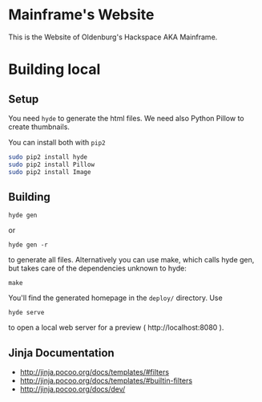 # Mainframe's Website

This is the Website of Oldenburg's Hackspace AKA Mainframe.


# Building local

## Setup

You need ```hyde``` to generate the html files. We need also Python Pillow to create thumbnails.   
 
You can install both with ```pip2```
```bash
sudo pip2 install hyde
sudo pip2 install Pillow
sudo pip2 install Image
```

## Building

```
hyde gen
```

or

```
hyde gen -r
```

to generate all files. Alternatively you can use make, which calls hyde
gen, but takes care of the dependencies unknown to hyde:

```
make
```

You'll find the generated homepage in the ```deploy/``` directory. Use

```
hyde serve
```

to open a local web server for a preview ( http://localhost:8080 ).

## Jinja Documentation

 * http://jinja.pocoo.org/docs/templates/#filters
 * http://jinja.pocoo.org/docs/templates/#builtin-filters
 * http://jinja.pocoo.org/docs/dev/
